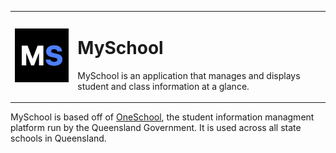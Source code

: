 <table>
  <tr>
    <td>
      <img src="https://github.com/HSP-Studios/MySchool/blob/1-create-logo/resources/logo/png/Dark-Icon.png" alt="" width="170">
    </td>
    <td>
      <h1>MySchool</h1>
      <p>MySchool is an application that manages and displays student and class information at a glance.</p>
    </td>
  </tr>
</table>

MySchool is based off of [OneSchool](https://oslp.eq.edu.au), the student information managment platform run by the Queensland Government. It is used across all state schools in Queensland.